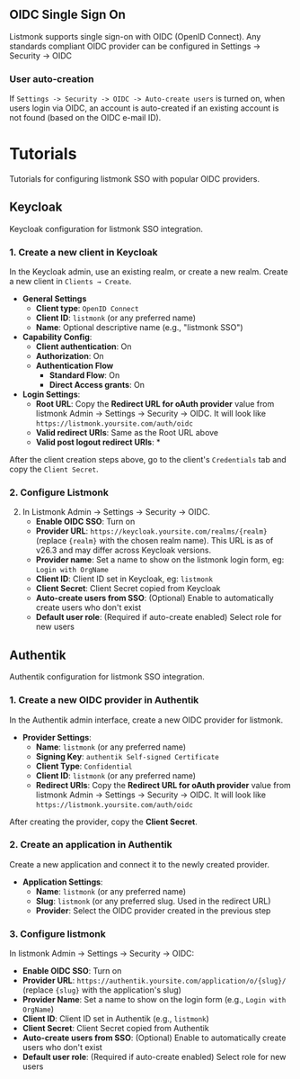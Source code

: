 
## OIDC Single Sign On

Listmonk supports single sign-on with OIDC (OpenID Connect). Any standards compliant OIDC provider can be configured in Settings -> Security -> OIDC

### User auto-creation
If `Settings -> Security -> OIDC -> Auto-create users` is turned on, when users login via OIDC, an account is auto-created if an existing account is not found (based on the OIDC e-mail ID).

# Tutorials

Tutorials for configuring listmonk SSO with popular OIDC providers.

## Keycloak
Keycloak configuration for listmonk SSO integration.

### 1. Create a new client in Keycloak
In the Keycloak admin, use an existing realm, or create a new realm. Create a new client in `Clients → Create`.

- **General Settings**
    - **Client type**: `OpenID Connect`
    - **Client ID**: `listmonk` (or any preferred name)
    - **Name**: Optional descriptive name (e.g., "listmonk SSO")
- **Capability Config**:
    - **Client authentication**: On
    - **Authorization**: On
    - **Authentication Flow**
        - **Standard Flow**: On
        - **Direct Access grants**: On
- **Login Settings**:
    - **Root URL**: Copy the **Redirect URL for oAuth provider** value from listmonk Admin -> Settings -> Security -> OIDC. It will look like `https://listmonk.yoursite.com/auth/oidc`
    - **Valid redirect URIs**: Same as the Root URL above
    - **Valid post logout redirect URIs**: *

After the client creation steps above, go to the client's `Credentials` tab and copy the `Client Secret`.

### 2. Configure Listmonk
2. In Listmonk Admin -> Settings -> Security -> OIDC.
    - **Enable OIDC SSO**: Turn on
    - **Provider URL**: `https://keycloak.yoursite.com/realms/{realm}` (replace `{realm}` with the chosen realm name). This URL is as of v26.3 and may differ across Keycloak versions.
    - **Provider name**: Set a name to show on the listmonk login form, eg: `Login with OrgName`
    - **Client ID**: Client ID set in Keycloak, eg: `listmonk`
    - **Client Secret**: Client Secret copied from Keycloak
    - **Auto-create users from SSO**: (Optional) Enable to automatically create users who don't exist
    - **Default user role**: (Required if auto-create enabled) Select role for new users



## Authentik  
Authentik configuration for listmonk SSO integration.

### 1. Create a new OIDC provider in Authentik
In the Authentik admin interface, create a new OIDC provider for listmonk.

- **Provider Settings**:  
    - **Name**: `listmonk` (or any preferred name)
    - **Signing Key**: `authentik Self-signed Certificate`
    - **Client Type**: `Confidential`
    - **Client ID**: `listmonk` (or any preferred name)
    - **Redirect URIs**: Copy the **Redirect URL for oAuth provider** value from listmonk Admin -> Settings -> Security -> OIDC. It will look like `https://listmonk.yoursite.com/auth/oidc`

After creating the provider, copy the **Client Secret**.

### 2. Create an application in Authentik
Create a new application and connect it to the newly created provider.

- **Application Settings**:
    - **Name**: `listmonk` (or any preferred name)
    - **Slug**: `listmonk` (or any preferred slug. Used in the redirect URL)
    - **Provider**: Select the OIDC provider created in the previous step

### 3. Configure listmonk
In listmonk Admin → Settings → Security → OIDC:

- **Enable OIDC SSO**: Turn on
- **Provider URL**: `https://authentik.yoursite.com/application/o/{slug}/` (replace `{slug}` with the application's slug)
- **Provider Name**: Set a name to show on the login form (e.g., `Login with OrgName`)
- **Client ID**: Client ID set in Authentik (e.g., `listmonk`)
- **Client Secret**: Client Secret copied from Authentik
- **Auto-create users from SSO**: (Optional) Enable to automatically create users who don't exist
- **Default user role**: (Required if auto-create enabled) Select role for new users

